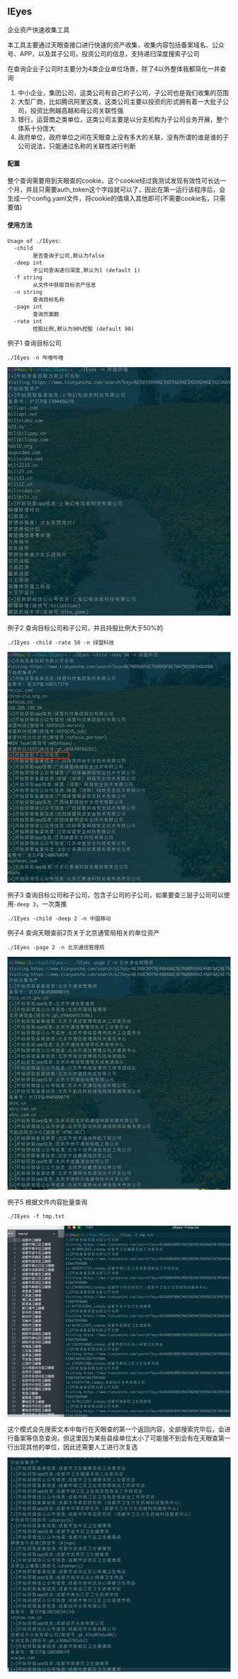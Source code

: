## IEyes



企业资产快速收集工具

本工具主要通过天眼查接口进行快速的资产收集，收集内容包括备案域名、公众号、APP，以及其子公司，投资公司的信息，支持递归深度搜索子公司



在查询企业子公司时主要分为4类企业单位场景，除了4以外整体我都简化一并查询

1. 中小企业，集团公司，这类公司有自己的子公司，子公司也是我们收集的范围
2. 大型厂商，比如腾讯阿里这类，这类公司主要以投资的形式拥有着一大批子公司，投资比例越高越和母公司关联性强
3. 银行，运营商之类单位，这类公司主要是以分支机构为子公司业务开展，整个体系十分庞大
4. 政府单位，政府单位之间在天眼查上没有多大的关联，没有所谓的谁是谁的子公司说法，只能通过名称的关联性进行判断



#### 配置
整个查询需要用到天眼查的cookie，这个cookie经过我测试发现有效性可长达一个月，并且只需要auth_token这个字段就可以了，因此在第一运行该程序后，会生成一个config.yaml文件，将cookie的值填入其他即可(不需要cookie名，只需要值)



#### 使用方法

```
Usage of ./IEyes:
  -child
    	是否查询子公司,默认为false
  -deep int
    	子公司查询递归深度,默认为1 (default 1)
  -f string
    	从文件中获取目标资产信息
  -n string
    	查询目标名称
  -page int
    	查询页面数
  -rate int
    	控股比例,默认为90%控股 (default 90)
```

例子1
查询目标公司
```
./IEyes -n 哔哩哔哩
```

![img1](img/img1.png)



例子2
查询目标公司和子公司，并且持股比例大于50%的

```
./IEyes -child -rate 50 -n 绿盟科技
```
![img2](img/img2.png)

例子3
查询目标公司和子公司，包含子公司的子公司，如果要查三层子公司可以使用`-deep 3`，一次类推
```
./IEyes -child -deep 2 -n 中国移动
```

例子4
查询天眼查前2页关于北京通管局相关的单位资产

```
./IEyes -page 2 -n 北京通信管理局
```

![img3](img/img3.png)

例子5
根据文件内容批量查询

```
./IEyes -f tmp.txt
```

![img4](img/img4.png)

这个模式会先搜索文本中每行在天眼查的第一个返回内容，全部搜索完毕后，会进行备案等信息查询，但这里因为某些县级单位太小了可能搜不到会有在天眼查第一行出现其他的单位，因此还需要人工进行次复选

![img5](img/img5.png)